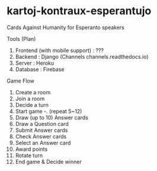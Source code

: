 # kartoj-kontraux-esperantujo
Cards Against Humanity for Esperanto speakers

Tools (Plan)
1. Frontend (with mobile support) : ???
2. Backend : Django (Channels channels.readthedocs.io)
3. Server : Heroku
4. Database : Firebase

Game Flow
1. Create a room
2. Join a room
3. Decide a turn
4. Start game
-. (repeat 5~12)
5. Draw (up to 10) Answer cards
6. Draw a Question card
7. Submit Answer cards
8. Check Answer cards
9. Select an Answer card
10. Award points
11. Rotate turn
12. End game & Decide winner
